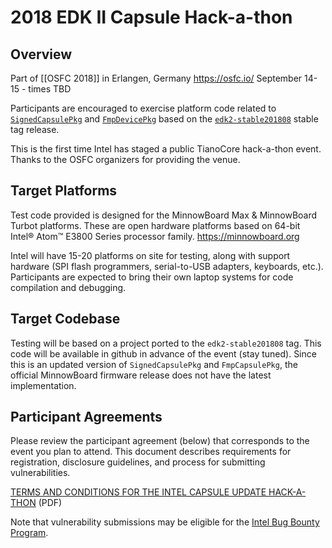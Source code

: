 # 2018 EDK II Capsule Hack-a-thon

## Overview

Part of [[OSFC 2018]] in Erlangen, Germany
https://osfc.io/
September 14-15 - times TBD

Participants are encouraged to exercise platform code related to [`SignedCapsulePkg`](https://github.com/tianocore/edk2/tree/master/SignedCapsulePkg) and [`FmpDevicePkg`](https://github.com/tianocore/edk2/tree/master/FmpDevicePkg) based on the [`edk2-stable201808`](https://github.com/tianocore/edk2/releases/tag/edk2-stable201808) stable tag release.

This is the first time Intel has staged a public TianoCore hack-a-thon event. Thanks to the OSFC organizers for providing the venue.

## Target Platforms

Test code provided is designed for the MinnowBoard Max & MinnowBoard Turbot platforms. These are open hardware platforms based on 64-bit Intel® Atom™ E3800 Series processor family. https://minnowboard.org

Intel will have 15-20 platforms on site for testing, along with support hardware (SPI flash programmers, serial-to-USB adapters, keyboards, etc.). Participants are expected to bring their own laptop systems for code compilation and debugging.

## Target Codebase

Testing will be based on a project ported to the `edk2-stable201808` tag. This code will be available in github in advance of the event (stay tuned). Since this is an updated version of `SignedCapsulePkg` and `FmpCapsulePkg`, the official MinnowBoard firmware release does not have the latest implementation.

## Participant Agreements

Please review the participant agreement (below) that corresponds to the event you plan to attend. This document describes requirements for registration, disclosure guidelines, and process for submitting vulnerabilities.

[TERMS AND CONDITIONS FOR THE INTEL CAPSULE UPDATE HACK-A-THON](https://github.com/tianocore/tianocore.github.io/blob/master/files/TianoCoreHackathonAgreementOSFC.pdf) (PDF)

Note that vulnerability submissions may be eligible for the [Intel Bug Bounty Program](https://www.intel.com/content/www/us/en/security-center/bug-bounty-program.html).
